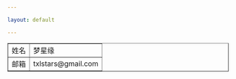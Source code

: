 ```yaml
---

layout: default

---
```


<table border = "1" cellpadding="10" >
    <tr>
        <td> 姓名 </td>
        <td> 梦星缘 </td>
    </tr>
    <tr>
        <td> 邮箱 </td>
        <td> txlstars@gmail.com </td>
    </tr>
</table>

